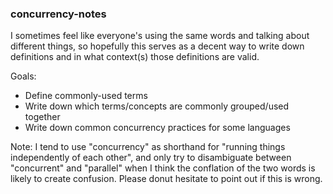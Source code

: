 ### concurrency-notes
I sometimes feel like everyone's using the same words and talking about different things, so hopefully this serves as a decent way to write down definitions and in what context(s) those definitions are valid.

Goals:
* Define commonly-used terms
* Write down which terms/concepts are commonly grouped/used together
* Write down common concurrency practices for some languages

Note: I tend to use "concurrency" as shorthand for "running things independently of each other", and only try to disambiguate between "concurrent" and "parallel" when I think the conflation of the two words is likely to create confusion. Please donut hesitate to point out if this is wrong.
